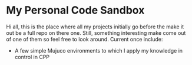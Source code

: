 # My Personal Code Sandbox

Hi all, this is the place where all my projects initially go before the make it out be a full repo on there one. 
Still, something interesting make come out of one of them so feel free to look around. Current once include:

- A few simple Mujuco environments to which I apply my knowledge in control in CPP

